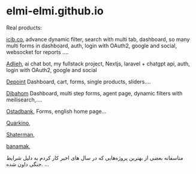 # elmi-elmi.github.io



Real products:

[icib.co](https://icib.co/en),
advance dynamic filter, search with multi tab, dashboard,  so many multi forms in dashboard, auth, login with OAuth2, google and social, websocket for reports ....

[Adlieh](https://adlieh.com/), 
ai chat bot, my fullstack project,  Nextjs, laravel + chatgpt api,  auth, login with OAuth2, google and social

[Depoint](https://store.depoint.ir/%D9%81%D8%B1%D9%88%D8%B4%DA%AF%D8%A7%D9%87-%D8%A2%D9%86%D9%84%D8%A7%DB%8C%D9%86)
 Dashboard, cart, forms, single products, sliders....


[Dibahom](https://www.dibahom.com/search?filter%5B%5D=type.slug+IN+%5B%27advertisements%27%5D&index=content_posts)
Dashboard, multi step forms, agent page, dynamic filters with meilisearch,....


[Ostadbank](https://www.ostadbank.com/),
Forms, english home page...


[Quarkino](http://quarkino.com/), 




[Shaterman](https://shaterman.ir/),

[banamak](https://banamaknuts.com/),


 متاسفانه بعضی از بهترین پروژه‌هایی که در سال های اخیر کار کردم به دلیل شرایط جنگی داون شده.
...
